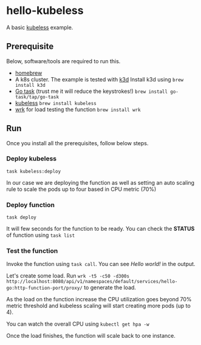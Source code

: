 # hello-kubeless

A basic [kubeless](https://kubeless.io/) example.

## Prerequisite

Below, software/tools are required to run this. 

- [homebrew](https://brew.sh/)
- A k8s cluster. The example is tested with [k3d](https://k3d.io/) Install k3d using `brew install k3d` 
- [Go task](https://taskfile.dev/#/) (trust me it will reduce the keystrokes!) `brew install go-task/tap/go-task`
- [kubeless](https://kubeless.io/) `brew install kubeless`
- [wrk](https://github.com/wg/wrk) for load testing the function `brew install wrk`

## Run

Once you install all the prerequisites, follow below steps.

### Deploy kubeless

```shell
task kubeless:deploy
```

In our case we are deploying the function as well as setting an auto scaling rule to scale the pods up to four based in CPU metric (70%)

### Deploy function

```shell
task deploy
```

It will few seconds for the function to be ready. You can check the __STATUS__ of function using `task list`

### Test the function

Invoke the function using `task call`. You can see _Hello world!_ in the output.

Let's create some load. Run `wrk -t5 -c50 -d300s http://localhost:8080/api/v1/namespaces/default/services/hello-go:http-function-port/proxy/` to generate the load. 

As the load on the function increase the CPU utilization goes beyond 70% metric threshold and kubeless scaling will start creating more pods (up to 4).

You can watch the overall CPU using `kubectl get hpa -w`

Once the load finishes, the function will scale back to one instance. 